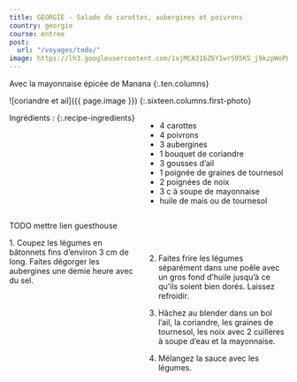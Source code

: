 ```yaml
---
title: GEORGIE - Salade de carottes, aubergines et poivrons
country: georgie
course: entree
post:
  url: "/voyages/todo/"
image: https://lh3.googleusercontent.com/1xjMCA316Z6YIwrS95KS_j9kzpWoP8-stM9NiONMwd9MhYIIQkr7O-28v3cS3CwRLpDQCKcQpwxd9cYHjVPYuvYvJRd8I9vcZMCpzNqc5EpXJY5rbVeMiY-tLKSgMvBuPS_9E-JbXsd2r6yjyJc-mdvks6xN7G_RvurfBECbKLPNfbPMRJNWy7WJUNU0B8wyBwUqS3iAdHg4mTbWY-Ce4C9seB3kBF0M9uOLacrAbNoSJsjcfCVuSxY_sI3HHP87PCraw_T_aELaAyqU2cZjTSszM2rCNXJTrA45iy6crAdVOXdTRNPMLImJm9cu89O_eN09Gm6y7t4gn4g91_eBpg9t7NipSFyol6jsknOe1CUUEd0qr-00_iM3ezcMSW8GQw9yXlODbcomhA_UoW1bGrSPWYClWy751va9wPP1JKMpVEParxZmLe7y3BvuXCIKga-K31qyQAvEG-KFGOC9hOw2-oq6LfQeEMAEsj6atenpTuwfpgF7ybjMBAe1o39Cy7HbzCmprLelGK38fGikzoq-A-4JCOr0u4zymI4tKtglqBp9dRgFMwuPplCQxTmj91S31LDVB7ucEgzr3CgHKQ6QuB-VuO_8_p-pFIxtLF4Hl8DoxRkMjXG22vjlS_tqeg_03S0U9Jay18LgbqK30_QCYGY2FO4Pu2Gd2BsuVncCYqGm-Irvl3oGs_a_YCXzyv-215YrL9ZkjOhzcBdC6hMwhSHey3FR1RbLC9Vnrgb-_WEo=w900
---
```


<!--_-->
Avec la mayonnaise épicée de Manana
{:.ten.columns}

<!--fin extrait-->

![coriandre et ail]({{ page.image }})
{:.sixteen.columns.first-photo}

<div class="four columns" markdown="1">
Ingrédients :
{:.recipe-ingredients}

- 4 carottes
- 4 poivrons
- 3 aubergines
- 1 bouquet de coriandre
- 3 gousses d’ail
- 1 poignée de graines de tournesol
- 2 poignées de noix
- 3 c à soupe de mayonnaise
- huile de mais ou de tournesol
</div>


TODO mettre lien guesthouse
</div>

<div class="ten columns" markdown="1">
1. Coupez les légumes en bâtonnets fins d’environ 3 cm de long. Faites dégorger les aubergines une demie heure avec du sel.

2. Faites frire les légumes séparément dans une poêle avec un gros fond d’huile jusqu’à ce qu’ils soient bien dorés. Laissez refroidir.

3. Hâchez au blender dans un bol l’ail, la coriandre, les graines de tournesol, les noix avec 2 cuillères à soupe d’eau et la mayonnaise.

4. Mélangez la sauce avec les légumes.
</div>
